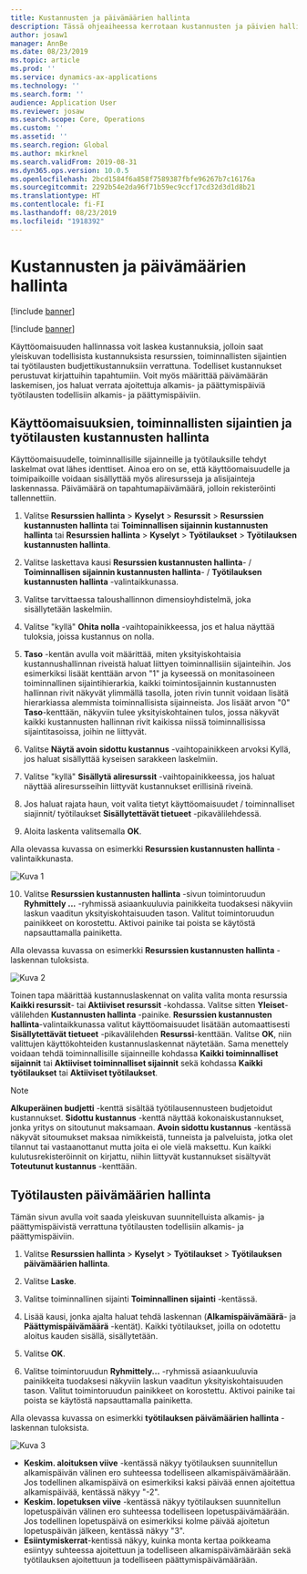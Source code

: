 ```yaml
---
title: Kustannusten ja päivämäärien hallinta
description: Tässä ohjeaiheessa kerrotaan kustannusten ja päivien hallinnasta resurssien hallinnassa.
author: josaw1
manager: AnnBe
ms.date: 08/23/2019
ms.topic: article
ms.prod: ''
ms.service: dynamics-ax-applications
ms.technology: ''
ms.search.form: ''
audience: Application User
ms.reviewer: josaw
ms.search.scope: Core, Operations
ms.custom: ''
ms.assetid: ''
ms.search.region: Global
ms.author: mkirknel
ms.search.validFrom: 2019-08-31
ms.dyn365.ops.version: 10.0.5
ms.openlocfilehash: 2bcd1584f6a858f7589387fbfe96267b7c16176a
ms.sourcegitcommit: 2292b54e2da96f71b59ec9ccf17cd32d3d1d8b21
ms.translationtype: HT
ms.contentlocale: fi-FI
ms.lasthandoff: 08/23/2019
ms.locfileid: "1918392"
---
```

# <a name="cost-and-date-control"></a>Kustannusten ja päivämäärien hallinta

[!include [banner](../../includes/banner.md)]

[!include [banner](../../includes/preview-banner.md)]

Käyttöomaisuuden hallinnassa voit laskea kustannuksia, jolloin saat yleiskuvan todellisista kustannuksista resurssien, toiminnallisten sijaintien tai työtilausten budjettikustannuksiin verrattuna. Todelliset kustannukset perustuvat kirjattuihin tapahtumiin. Voit myös määrittää päivämäärän laskemisen, jos haluat verrata ajoitettuja alkamis- ja päättymispäiviä työtilausten todellisiin alkamis- ja päättymispäiviin.

## <a name="cost-control-for-assets-functional-locations-and-work-orders"></a>Käyttöomaisuuksien, toiminnallisten sijaintien ja työtilausten kustannusten hallinta

Käyttöomaisuudelle, toiminnallisille sijainneille ja työtilauksille tehdyt laskelmat ovat lähes identtiset. Ainoa ero on se, että käyttöomaisuudelle ja toimipaikoille voidaan sisällyttää myös aliresursseja ja alisijainteja laskennassa. Päivämäärä on tapahtumapäivämäärä, jolloin rekisteröinti tallennettiin.

1. Valitse **Resurssien hallinta** > **Kyselyt** > **Resurssit** > **Resurssien kustannusten hallinta** tai **Toiminnallisen sijainnin kustannusten hallinta** tai **Resurssien hallinta** > **Kyselyt** > **Työtilaukset** > **Työtilauksen kustannusten hallinta**.

2. Valitse laskettava kausi **Resurssien kustannusten hallinta**- / **Toiminnallisen sijainnin kustannusten hallinta**- / **Työtilauksen kustannusten hallinta** -valintaikkunassa.

3. Valitse tarvittaessa taloushallinnon dimensioyhdistelmä, joka sisällytetään laskelmiin.

4. Valitse "kyllä" **Ohita nolla** -vaihtopainikkeessa, jos et halua näyttää tuloksia, joissa kustannus on nolla.

5. **Taso** -kentän avulla voit määrittää, miten yksityiskohtaisia kustannushallinnan riveistä haluat liittyen toiminnallisiin sijainteihin. Jos esimerkiksi lisäät kenttään arvon "1" ja kyseessä on monitasoineen toiminnallinen sijaintihierarkia, kaikki toimintosijainnin kustannusten hallinnan rivit näkyvät ylimmällä tasolla, joten rivin tunnit voidaan lisätä hierarkiassa alemmista toiminnallisista sijainneista. Jos lisäät arvon "0" **Taso**-kenttään, näkyviin tulee yksityiskohtainen tulos, jossa näkyvät kaikki kustannusten hallinnan rivit kaikissa niissä toiminnallisissa sijaintitasoissa, joihin ne liittyvät.

6. Valitse **Näytä avoin sidottu kustannus** -vaihtopainikkeen arvoksi Kyllä, jos haluat sisällyttää kyseisen sarakkeen laskelmiin.

7. Valitse "kyllä" **Sisällytä aliresurssit** -vaihtopainikkeessa, jos haluat näyttää aliresursseihin liittyvät kustannukset erillisinä riveinä.

8. Jos haluat rajata haun, voit valita tietyt käyttöomaisuudet / toiminnalliset siajinnit/ työtilaukset **Sisällytettävät tietueet** -pikavälilehdessä.

9. Aloita laskenta valitsemalla **OK**.

Alla olevassa kuvassa on esimerkki **Resurssien kustannusten hallinta** -valintaikkunasta.

![Kuva 1](media/01-controlling-and-reporting.png)

10. Valitse **Resurssien kustannusten hallinta** -sivun toimintoruudun **Ryhmittely ...**  -ryhmissä asiaankuuluvia painikkeita tuodaksesi näkyviin laskun vaaditun yksityiskohtaisuuden tason. Valitut toimintoruudun painikkeet on korostettu. Aktivoi painike tai poista se käytöstä napsauttamalla painiketta.

Alla olevassa kuvassa on esimerkki **Resurssien kustannusten hallinta** -laskennan tuloksista.

![Kuva 2](media/02-controlling-and-reporting.png)

Toinen tapa määrittää kustannuslaskennat on valita valita monta resurssia **Kaikki resurssit**- tai **Aktiiviset resurssit** -kohdassa. Valitse sitten **Yleiset**-välilehden **Kustannusten hallinta** -painike. **Resurssien kustannusten hallinta**-valintaikkunassa valitut käyttöomaisuudet lisätään automaattisesti **Sisällytettävät tietueet** -pikavälilehden **Resurssi**-kenttään. Valitse **OK**, niin valittujen käyttökohteiden kustannuslaskennat näytetään. Sama menettely voidaan tehdä toiminnallisille sijainneille kohdassa **Kaikki toiminnalliset sijainnit** tai **Aktiiviset toiminnalliset sijainnit** sekä kohdassa  **Kaikki työtilaukset** tai **Aktiiviset työtilaukset**.

>[!NOTE]
>**Alkuperäinen budjetti** -kenttä sisältää työtilausennusteen budjetoidut kustannukset. **Sidottu kustannus** -kenttä näyttää kokonaiskustannukset, jonka yritys on sitoutunut maksamaan. **Avoin sidottu kustannus** -kentässä näkyvät sitoumukset maksaa nimikkeistä, tunneista ja palveluista, jotka olet tilannut tai vastaanottanut mutta joita ei ole vielä maksettu. Kun kaikki kulutusrekisteröinnit on kirjattu, niihin liittyvät kustannukset sisältyvät **Toteutunut kustannus** -kenttään.

## <a name="work-order-date-control"></a>Työtilausten päivämäärien hallinta

Tämän sivun avulla voit saada yleiskuvan suunnitelluista alkamis- ja päättymispäivistä verrattuna työtilausten todellisiin alkamis- ja päättymispäiviin.

1. Valitse **Resurssien hallinta** > **Kyselyt** > **Työtilaukset** > **Työtilauksen päivämäärien hallinta**.

2. Valitse **Laske**.

3. Valitse toiminnallinen sijainti **Toiminnallinen sijainti** -kentässä.

4. Lisää kausi, jonka ajalta haluat tehdä laskennan (**Alkamispäivämäärä**- ja **Päättymispäivämäärä** -kentät). Kaikki työtilaukset, joilla on odotettu aloitus kauden sisällä, sisällytetään.

5. Valitse **OK**.

6. Valitse toimintoruudun **Ryhmittely...** -ryhmissä asiaankuuluvia painikkeita tuodaksesi näkyviin laskun vaaditun yksityiskohtaisuuden tason. Valitut toimintoruudun painikkeet on korostettu. Aktivoi painike tai poista se käytöstä napsauttamalla painiketta.

Alla olevassa kuvassa on esimerkki **työtilauksen päivämäärien hallinta** -laskennan tuloksista.

![Kuva 3](media/03-controlling-and-reporting.png)

- **Keskim. aloituksen viive** -kentässä näkyy työtilauksen suunnitellun alkamispäivän välinen ero suhteessa todelliseen alkamispäivämäärään. Jos todellinen alkamispäivä on esimerkiksi kaksi päivää ennen ajoitettua alkamispäivää, kentässä näkyy "-2".  
- **Keskim. lopetuksen viive** -kentässä näkyy työtilauksen suunnitellun lopetuspäivän välinen ero suhteessa todelliseen lopetuspäivämäärään. Jos todellinen lopetuspäivä on esimerkiksi kolme päivää ajoitetun lopetuspäivän jälkeen, kentässä näkyy "3".  
- **Esiintymiskerrat**-kentissä näkyy, kuinka monta kertaa poikkeama esiintyy suhteessa ajoitettuun ja todelliseen alkamispäivämäärään sekä työtilauksen ajoitettuun ja todelliseen päättymispäivämäärään.


